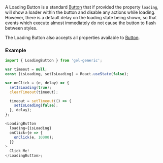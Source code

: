 A Loading Button is a standard [Button](#/Buttons?id=button) that if provided the property `loading`, will show a loader within the button and disable any actions while loading. However, there is a default delay on the loading state being shown, so that events which execute almost immediately do not cause the button to flash between styles.

The Loading Button also accepts all properties available to [Button](#/Buttons?id=button).

### Example

```js
import { LoadingButton } from 'gel-generic';

var timeout = null;
const [isLoading, setIsLoading] = React.useState(false);

var onClick = (e, delay) => {
  setIsLoading(true);
  clearTimeout(timeout);

  timeout = setTimeout(() => {
    setIsLoading(false);
  }, delay);
};

<LoadingButton
  loading={isLoading}
  onClick={e => {
    onClick(e, 10000);
  }}
>
  Click Me!
</LoadingButton>;
```
